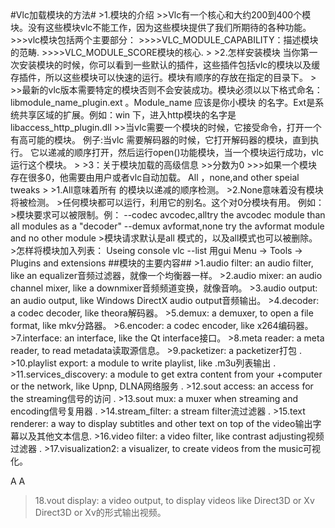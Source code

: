<meta http-equiv="Content-Type" content="text/html; charset=UTF-8">
#Vlc加载模块的方法#
>1.模块的介绍
>>Vlc有一个核心和大约200到400个模块。没有这些模块vlc不能工作，因为这些模块提供了我们所期待的各种功能。
>>>vlc模块包括两个主要部分：
>>>>VLC_MODULE_CAPABILITY：描述模块的范畴.   
>>>>VLC_MODULE_SCORE模块的核心.   
>
>2.怎样安装模块
当你第一次安装模块的时候，你可以看到一些默认的插件，这些插件包括vlc的模块以及缓存插件，所以这些模块可以快速的运行。模块有顺序的存放在指定的目录下。
>
>>最新的vlc版本需要特定的模块否则不会安装成功。模块必须以以下格式命名： libmodule_name_plugin.ext 。Module_name 应该是你小模块 的名字。Ext是系统共享区域的扩展。例如：win 下，进入http模块的名字是 libaccess_http_plugin.dll
>>当vlc需要一个模块的时候，它接受命令，打开一个有高可能的模块。
例子:当vlc 需要解码器的时候，它打开解码器的模块，直到执行。
它以递减的顺序打开，然后运行open()功能模块，当一个模块运行成功，vlc运行这个模块。
>
>3：关于模块加载的高级信息
>>分数为0
>>>如果一个模块存在很多0，他需要由用户或者vlc自动加载。
All ，none,and other speial tweaks
>
>1.All意味着所有 的模块以递减的顺序检测。   
>2.None意味着没有模块将被检测。    
>任何模块都可以运行，利用它的别名。这个对0分模块有用。
例如：
>模块要求可以被限制。例：   
--codec avcodec,alltry the avcodec module than all modules as a "decoder"    
--demux avformat,none try the avformat module and no other module       
>模块请求默认是all 模式的，以及all模式也可以被删除。         
>怎样将模块加入列表：   
Useing console
vlc --list       
用gui        
Menu -> Tools -> Plugins and extensions
##模块的主要内容##
>1.audio filter: an audio filter, like an equalizer音频过滤器，就像一个均衡器一样。
>2.audio mixer: an audio channel mixer, like a downmixer音频频道变换，就像音响。
>3.audio output: an audio output, like Windows DirectX audio output音频输出。
>4.decoder: a codec decoder, like theora解码器。   
>5.demux: a demuxer, to open a file format, like mkv分路器。  
>6.encoder: a codec encoder, like x264编码器。  
>7.interface: an interface, like the Qt interface接口。  
>8.meta reader: a meta reader, to read metadata读取源信息。     
>9.packetizer: a packetizer打包 .   
>10.playlist export: a module to write playlist, like .m3u列表输出  .
>11.services_discovery: a module to get extra content from your +computer or the network, like Upnp, DLNA网络服务 .   
>12.sout access: an access for the streaming信号的访问 .   
>13.sout mux: a muxer when streaming and encoding信号复用器 .   
>14.stream_filter: a stream filter流过滤器 .   
>15.text renderer: a way to display subtitles and other text on top of the video输出字幕以及其他文本信息. 
>16.video filter: a video filter, like contrast adjusting视频过滤器 .  
>17.visualization2: a visualizer, to create videos from the music可视化。        


A
A
>18.vout display: a video output, to display videos like Direct3D or Xv   Direct3D or Xv的形式输出视频。  
